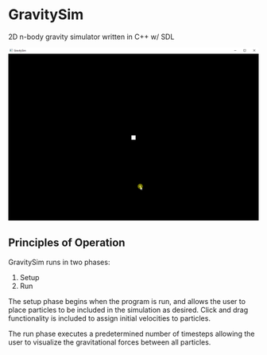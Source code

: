 # GravitySim
2D n-body gravity simulator written in C++ w/ SDL

![GravitySimGif](Images/GravitySim.gif)

## Principles of Operation

GravitySim runs in two phases:

1. Setup
2. Run

The setup phase begins when the program is run, and allows the user to place particles to be included in the simulation as desired.  Click and drag functionality is included to assign initial velocities to particles.

The run phase executes a predetermined number of timesteps allowing the user to visualize the gravitational forces between all particles.
